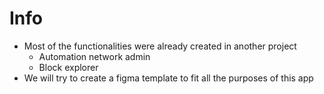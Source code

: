 # Info
- Most of the functionalities were already created in another project
  - Automation network admin
  - Block explorer
- We will try to create a figma template to fit all the purposes of this app